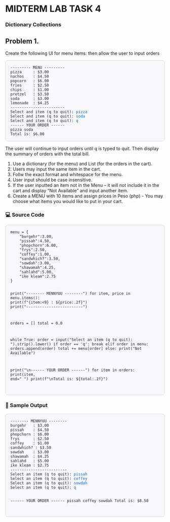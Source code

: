 # MIDTERM LAB TASK 4
### Dictionary Collections

## Problem 1.
Create the following UI for menu items: then allow the user to input orders
<div style="background-color:#f6f8fa; color:#24292e; padding:15px; border-radius:8px; border:1px solid #d0d7de; overflow-x:auto;">
<pre style="margin:0;"><code>--------- MENU ---------
pizza     : $3.00
nachos    : $4.50
popcorn   : $6.00
fries     : $2.50
chips     : $1.00
pretzel   : $3.50
soda      : $3.00
lemonade  : $4.25
------------------------
Select and item (q to quit): <span style="color:#0969da;">pizza</span>
Select and item (q to quit): <span style="color:#0969da;">soda</span>
Select and item (q to quit): <span style="color:#0969da;">q</span>
------ YOUR ORDER ------
pizza soda
Total is: $6.00
</code></pre>
  </div>  

The user will continue to input orders until q is typed to quit. Then display the summary of
orders with the total bill.  
1. Use a dictionary (for the menu) and List (for the orders in the cart).  
2. Users may input the same item in the cart.  
3. Follw the exact format and whitespace for the menu.  
4. User input should be case insensitive.  
5. If the user inputted an item not in the Menu – it will not include it in the cart and
display “Not Available” and input another item.  
6. Create a MENU with 10 items and assign prices in Peso (php) - You may choose what
items you would like to put in your cart.

### 💻 Source Code
<div style="background-color:#f6f8fa; color:#24292e; padding:15px; border-radius:8px; border:1px solid #d0d7de; overflow-x:auto;">
<pre style="margin:0;"><code>menu = {  
    "burgehr":3.00,  
    "pissah":4.50,  
    "phopchorn":6.00,  
    "frys":2.50,  
    "coffey":1.00,  
    "sandwhich?":3.50,  
    "sowdah":3.00,  
    "shawamah":4.25,  
    "sahlahd":5.00,  
    "ike kleam":2.75  
}  

print("-------- MENNYUU --------")
for item, price in menu.items():
    print(f"{item:<9} : ${price:.2f}")
print("-------------------------")

orders = []
total = 0.0

while True:
    order = input("Select an item (q to quit): ").strip().lower()
    if order == 'q':
        break
    elif order in menu:
        orders.append(order)
        total += menu[order]
    else:
        print("Not Available")

print("\n------ YOUR ORDER ------")
for item in orders:
    print(item, end=" ")
print(f"\nTotal is: ${total:.2f}")
</code></pre>
  </div>  

### 🧾 Sample Output
<div style="background-color:#f6f8fa; color:#24292e; padding:15px; border-radius:8px; border:1px solid #d0d7de; overflow-x:auto;">
<pre style="margin:0;"><code>-------- MENNYUU --------
burgehr   : $3.00
pissah    : $4.50
phopchorn : $6.00
frys      : $2.50
coffey    : $1.00
sandwhich? : $3.50
sowdah    : $3.00
shawamah  : $4.25
sahlahd   : $5.00
ike kleam : $2.75
-------------------------
Select an item (q to quit): <span style="color:#0969da;">pissah</span>
Select an item (q to quit): <span style="color:#0969da;">coffey</span>
Select an item (q to quit): <span style="color:#0969da;">sowdah</span>
Select an item (q to quit): <span style="color:#0969da;">q</span>

------ YOUR ORDER ------
pissah coffey sowdah 
Total is: $8.50
</code></pre>
</div>
